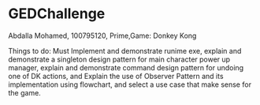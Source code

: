 # GEDChallenge
 
Abdalla Mohamed, 100795120, Prime,Game: Donkey Kong

Things to do: Must Implement and demonstrate runime exe, explain and demonstrate a singleton design pattern for main character power up manager, explain and demonstrate command design pattern for undoing one of DK actions, and Explain the use of Observer Pattern and its implementation using flowchart, and select a use case that make sense for the game.
